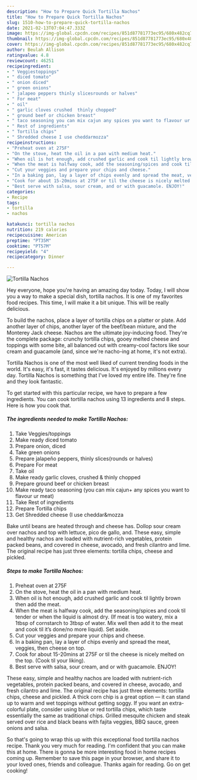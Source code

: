```yaml
---
description: "How to Prepare Quick Tortilla Nachos"
title: "How to Prepare Quick Tortilla Nachos"
slug: 1510-how-to-prepare-quick-tortilla-nachos
date: 2021-02-13T07:04:47.333Z
image: https://img-global.cpcdn.com/recipes/851d87781773ec95/680x482cq70/tortilla-nachos-recipe-main-photo.jpg
thumbnail: https://img-global.cpcdn.com/recipes/851d87781773ec95/680x482cq70/tortilla-nachos-recipe-main-photo.jpg
cover: https://img-global.cpcdn.com/recipes/851d87781773ec95/680x482cq70/tortilla-nachos-recipe-main-photo.jpg
author: Beulah Allison
ratingvalue: 4.8
reviewcount: 46251
recipeingredient:
- " Veggiestoppings"
- " diced tomato"
- " onion diced"
- " green onions"
- " jalapeo peppers thinly slicesrounds or halves"
- " For meat"
- " oil"
- " garlic cloves crushed  thinly chopped"
- " ground beef or chicken breast"
- " taco seasoning you can mix cajun any spices you want to flavour ur meat"
- " Rest of ingredients"
- " Tortilla chips"
- " Shredded cheese I use cheddarmozza"
recipeinstructions:
- "Preheat oven at 275F"
- "On the stove, heat the oil in a pan with medium heat."
- "When oil is hot enough, add crushed garlic and cook til lightly brown then add the meat."
- "When the meat is halfway cook, add the seasoning/spices and cook til tender or when the liquid is almost dry. (If meat is too watery, mix a 1tbsp of cornstarch to 3tbsp of water. Mix well then add it to the meat and cook til it’s done/no more liquid). Set aside."
- "Cut your veggies and prepare your chips and cheese."
- "In a baking pan, lay a layer of chips evenly and spread the meat, veggies, then cheese on top."
- "Cook for about 15-20mins at 275F or til the cheese is nicely melted on the top. (Cook til your liking)."
- "Best serve with salsa, sour cream, and or with guacamole. ENJOY!"
categories:
- Recipe
tags:
- tortilla
- nachos

katakunci: tortilla nachos 
nutrition: 219 calories
recipecuisine: American
preptime: "PT35M"
cooktime: "PT57M"
recipeyield: "4"
recipecategory: Dinner

---
```



![Tortilla Nachos](https://img-global.cpcdn.com/recipes/851d87781773ec95/680x482cq70/tortilla-nachos-recipe-main-photo.jpg)

Hey everyone, hope you're having an amazing day today. Today, I will show you a way to make a special dish, tortilla nachos. It is one of my favorites food recipes. This time, I will make it a bit unique. This will be really delicious.

To build the nachos, place a layer of tortilla chips on a platter or plate. Add another layer of chips, another layer of the beef/bean mixture, and the Monterey Jack cheese. Nachos are the ultimate joy-inducing food. They&#39;re the complete package: crunchy tortilla chips, gooey melted cheese and toppings with some bite, all balanced out with creamy-cool factors like sour cream and guacamole (and, since we&#39;re nacho-ing at home, it&#39;s not extra).

Tortilla Nachos is one of the most well liked of current trending foods in the world. It's easy, it's fast, it tastes delicious. It's enjoyed by millions every day. Tortilla Nachos is something that I've loved my entire life. They're fine and they look fantastic.


To get started with this particular recipe, we have to prepare a few ingredients. You can cook tortilla nachos using 13 ingredients and 8 steps. Here is how you cook that.

<!--inarticleads1-->

##### The ingredients needed to make Tortilla Nachos:

1. Take  Veggies/toppings
1. Make ready  diced tomato
1. Prepare  onion, diced
1. Take  green onions
1. Prepare  jalapeño peppers, thinly slices(rounds or halves)
1. Prepare  For meat
1. Take  oil
1. Make ready  garlic cloves, crushed &amp; thinly chopped
1. Prepare  ground beef or chicken breast
1. Make ready  taco seasoning (you can mix cajun+ any spices you want to flavour ur meat)
1. Take  Rest of ingredients
1. Prepare  Tortilla chips
1. Get  Shredded cheese (I use cheddar&amp;mozza


Bake until beans are heated through and cheese has. Dollop sour cream over nachos and top with lettuce, pico de gallo, and. These easy, simple and healthy nachos are loaded with nutrient-rich vegetables, protein packed beans, and covered in cheese, avocado, and fresh cilantro and lime. The original recipe has just three elements: tortilla chips, cheese and pickled. 

<!--inarticleads2-->

##### Steps to make Tortilla Nachos:

1. Preheat oven at 275F
1. On the stove, heat the oil in a pan with medium heat.
1. When oil is hot enough, add crushed garlic and cook til lightly brown then add the meat.
1. When the meat is halfway cook, add the seasoning/spices and cook til tender or when the liquid is almost dry. (If meat is too watery, mix a 1tbsp of cornstarch to 3tbsp of water. Mix well then add it to the meat and cook til it’s done/no more liquid). Set aside.
1. Cut your veggies and prepare your chips and cheese.
1. In a baking pan, lay a layer of chips evenly and spread the meat, veggies, then cheese on top.
1. Cook for about 15-20mins at 275F or til the cheese is nicely melted on the top. (Cook til your liking).
1. Best serve with salsa, sour cream, and or with guacamole. ENJOY!


These easy, simple and healthy nachos are loaded with nutrient-rich vegetables, protein packed beans, and covered in cheese, avocado, and fresh cilantro and lime. The original recipe has just three elements: tortilla chips, cheese and pickled. A thick corn chip is a great option — it can stand up to warm and wet toppings without getting soggy. If you want an extra-colorful plate, consider using blue or red tortilla chips, which taste essentially the same as traditional chips. Grilled mesquite chicken and steak served over rice and black beans with fajita veggies, BBQ sauce, green onions and salsa. 

So that's going to wrap this up with this exceptional food tortilla nachos recipe. Thank you very much for reading. I'm confident that you can make this at home. There is gonna be more interesting food in home recipes coming up. Remember to save this page in your browser, and share it to your loved ones, friends and colleague. Thanks again for reading. Go on get cooking!
